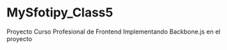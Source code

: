MySfotipy_Class5
================

Proyecto Curso Profesional de Frontend
Implementando Backbone.js en el proyecto